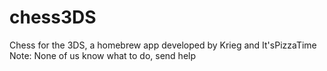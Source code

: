 # chess3DS

Chess for the 3DS, a homebrew app developed by Krieg and It'sPizzaTime
Note: None of us know what to do, send help

